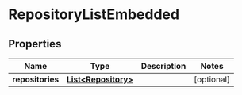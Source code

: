 

# RepositoryListEmbedded

## Properties

Name | Type | Description | Notes
------------ | ------------- | ------------- | -------------
**repositories** | [**List&lt;Repository&gt;**](Repository.md) |  |  [optional]




